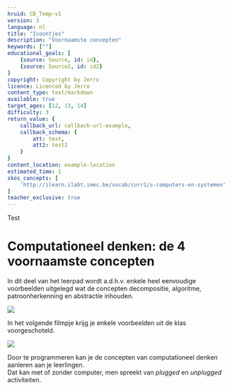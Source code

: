 ```yaml
---
hruid: CD_Temp-v1
version: 3
language: nl
title: "Icoontjes"
description: "Voornaamste concepten"
keywords: [""]
educational_goals: [
    {source: Source, id: id}, 
    {source: Source2, id: id2}
]
copyright: Copyright by Jerro
licence: Licenced by Jerro
content_type: text/markdown
available: true
target_ages: [12, 13, 14]
difficulty: 3
return_value: {
    callback_url: callback-url-example,
    callback_schema: {
        att: test,
        att2: test2
    }
}
content_location: example-location
estimated_time: 1
skos_concepts: [
    'http://ilearn.ilabt.imec.be/vocab/curr1/s-computers-en-systemen'
]
teacher_exclusive: true
---
```

Test

# Computationeel denken: de 4 voornaamste concepten
In dit deel van het leerpad wordt a.d.h.v. enkele heel eenvoudige voorbeelden uitgelegd wat de concepten decompositie, algoritme, patroonherkenning en abstractie inhouden.
  
![](embed/Ppt.png)
  
In het volgende filmpje krijg je enkele voorbeelden uit de klas voorgeschoteld.
  
![](embed/Ppt.png)
  
Door te programmeren kan je de concepten van computationeel denken aanleren aan je leerlingen.  
Dat kan met of zonder computer, men spreekt van *plugged* en *unplugged* activiteiten.